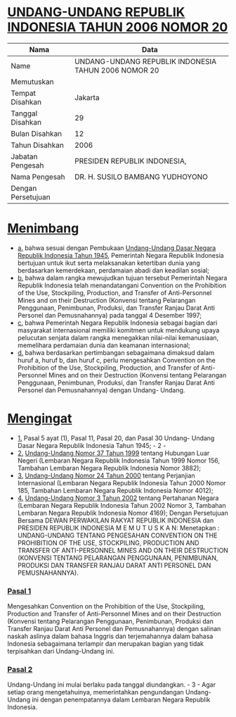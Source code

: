 # [UNDANG-UNDANG REPUBLIK INDONESIA TAHUN 2006 NOMOR 20](http://example.org/legal/document/uu/2006/20)

| Nama | Data |
| ------ | ----- |
|Name|UNDANG-UNDANG REPUBLIK INDONESIA TAHUN 2006 NOMOR 20|
|Memutuskan||
|Tempat Disahkan|Jakarta|
|Tanggal Disahkan|29|
|Bulan Disahkan|12|
|Tahun Disahkan|2006|
|Jabatan Pengesah|PRESIDEN REPUBLIK INDONESIA,|
|Nama Pengesah|DR. H. SUSILO BAMBANG YUDHOYONO|
|Dengan Persetujuan||
# [Menimbang](http://example.org/legal/document/uu/2006/20/menimbang)

* [a.](http://example.org/legal/document/uu/2006/20/menimbang/point/a) bahwa sesuai dengan Pembukaan [Undang-Undang Dasar Negara Republik Indonesia Tahun 1945](http://example.org/legal/document/uu), Pemerintah Negara Republik Indonesia bertujuan untuk ikut serta melaksanakan ketertiban dunia yang berdasarkan kemerdekaan, perdamaian abadi dan keadilan sosial;
* [b.](http://example.org/legal/document/uu/2006/20/menimbang/point/b) bahwa dalam rangka mewujudkan tujuan tersebut Pemerintah Negara Republik Indonesia telah menandatangani Convention on the Prohibition of the Use, Stockpiling, Production, and Transfer of Anti-Personnel Mines and on their Destruction (Konvensi tentang Pelarangan Penggunaan, Penimbunan, Produksi, dan Transfer Ranjau Darat Anti Personel dan Pemusnahannya) pada tanggal 4 Desember 1997;
* [c.](http://example.org/legal/document/uu/2006/20/menimbang/point/c) bahwa Pemerintah Negara Republik Indonesia sebagai bagian dari masyarakat internasional memiliki komitmen untuk mendukung upaya pelucutan senjata dalam rangka menegakkan nilai-nilai kemanusiaan, memelihara perdamaian dunia dan keamanan internasional;
* [d.](http://example.org/legal/document/uu/2006/20/menimbang/point/d) bahwa berdasarkan pertimbangan sebagaimana dimaksud dalam huruf a, huruf b, dan huruf c, perlu mengesahkan Convention on the Prohibition of the Use, Stockpiling, Production, and Transfer of Anti-Personnel Mines and on their Destruction (Konvensi tentang Pelarangan Penggunaan, Penimbunan, Produksi, dan Transfer Ranjau Darat Anti Personel dan Pemusnahannya) dengan Undang- Undang.
# [Mengingat](http://example.org/legal/document/uu/2006/20/mengingat)

* [1.](http://example.org/legal/document/uu/2006/20/mengingat/point/0001) Pasal 5 ayat (1), Pasal 11, Pasal 20, dan Pasal 30 Undang- Undang Dasar Negara Republik Indonesia Tahun 1945; - 2 -
* [2.](http://example.org/legal/document/uu/2006/20/mengingat/point/0002) [Undang-Undang Nomor 37 Tahun 1999](http://example.org/legal/document/uu/1999/37) tentang Hubungan Luar Negeri (Lembaran Negara Republik Indonesia Tahun 1999 Nomor 156, Tambahan Lembaran Negara Republik Indonesia Nomor 3882);
* [3.](http://example.org/legal/document/uu/2006/20/mengingat/point/0003) [Undang-Undang Nomor 24 Tahun 2000](http://example.org/legal/document/uu/2000/24) tentang Perjanjian Internasional (Lembaran Negara Republik Indonesia Tahun 2000 Nomor 185, Tambahan Lembaran Negara Republik Indonesia Nomor 4012);
* [4.](http://example.org/legal/document/uu/2006/20/mengingat/point/0004) [Undang-Undang Nomor 3 Tahun 2002](http://example.org/legal/document/uu/2002/3) tentang Pertahanan Negara (Lembaran Negara Republik Indonesia Tahun 2002 Nomor 3, Tambahan Lembaran Negara Republik Indonesia Nomor 4169); Dengan Persetujuan Bersama DEWAN PERWAKILAN RAKYAT REPUBLIK INDONESIA dan PRESIDEN REPUBLIK INDONESIA M E M U T U S K A N: Menetapkan : UNDANG-UNDANG TENTANG PENGESAHAN CONVENTION ON THE PROHIBITION OF THE USE, STOCKPILING, PRODUCTION AND TRANSFER OF ANTI-PERSONNEL MINES AND ON THEIR DESTRUCTION (KONVENSI TENTANG PELARANGAN PENGGUNAAN, PENIMBUNAN, PRODUKSI DAN TRANSFER RANJAU DARAT ANTI PERSONEL DAN PEMUSNAHANNYA).

### [Pasal 1](http://example.org/legal/document/uu/2006/20/pasal/0001)
Mengesahkan Convention on the Prohibition of the Use, Stockpiling, Production and Transfer of Anti-Personnel Mines and on their Destruction (Konvensi tentang Pelarangan Penggunaan, Penimbunan, Produksi dan Transfer Ranjau Darat Anti Personel dan Pemusnahannya) dengan salinan naskah aslinya dalam bahasa Inggris dan terjemahannya dalam bahasa Indonesia sebagaimana terlampir dan merupakan bagian yang tidak terpisahkan dari Undang-Undang ini.


### [Pasal 2](http://example.org/legal/document/uu/2006/20/pasal/0002)
Undang-Undang ini mulai berlaku pada tanggal diundangkan. - 3 - Agar setiap orang mengetahuinya, memerintahkan pengundangan Undang-Undang ini dengan penempatannya dalam Lembaran Negara Republik Indonesia.
